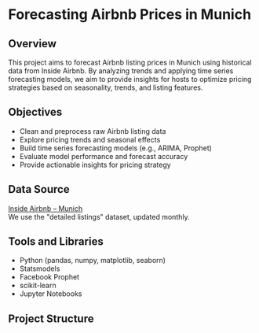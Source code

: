 # Forecasting Airbnb Prices in Munich

## Overview
This project aims to forecast Airbnb listing prices in Munich using historical data from Inside Airbnb. By analyzing trends and applying time series forecasting models, we aim to provide insights for hosts to optimize pricing strategies based on seasonality, trends, and listing features.

## Objectives
- Clean and preprocess raw Airbnb listing data
- Explore pricing trends and seasonal effects
- Build time series forecasting models (e.g., ARIMA, Prophet)
- Evaluate model performance and forecast accuracy
- Provide actionable insights for pricing strategy

## Data Source
[Inside Airbnb – Munich](http://insideairbnb.com/get-the-data.html)  
We use the "detailed listings" dataset, updated monthly.

## Tools and Libraries
- Python (pandas, numpy, matplotlib, seaborn)
- Statsmodels
- Facebook Prophet
- scikit-learn
- Jupyter Notebooks

## Project Structure